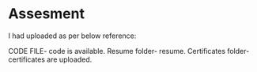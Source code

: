# Assesment
I had uploaded as per below reference:

CODE FILE- code is available.
Resume folder- resume.
Certificates folder-certificates are uploaded.
